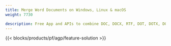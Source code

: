 ```yaml
---
title: Merge Word Documents on Windows, Linux & macOS 
weight: 7730

description: Free App and APIs to combine DOC, DOCX, RTF, DOT, DOTX, DOTM files
---
```


{{< blocks/products/pf/agp/feature-solution >}} 

